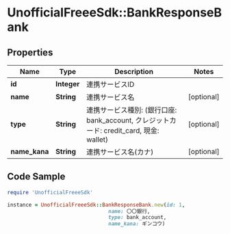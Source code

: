 # UnofficialFreeeSdk::BankResponseBank

## Properties

Name | Type | Description | Notes
------------ | ------------- | ------------- | -------------
**id** | **Integer** | 連携サービスID | 
**name** | **String** | 連携サービス名 | [optional] 
**type** | **String** | 連携サービス種別: (銀行口座: bank_account, クレジットカード: credit_card, 現金: wallet) | [optional] 
**name_kana** | **String** | 連携サービス名(カナ) | [optional] 

## Code Sample

```ruby
require 'UnofficialFreeeSdk'

instance = UnofficialFreeeSdk::BankResponseBank.new(id: 1,
                                 name: 〇〇銀行,
                                 type: bank_account,
                                 name_kana: ギンコウ)
```


